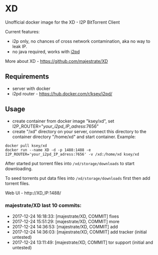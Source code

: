 # XD
Unofficial docker image for the XD - I2P BitTorrent Client

Current features:

* i2p only, no chances of cross network contamination, aka no way to leak IP.
* no java required, works with [i2pd](https://github.com/purplei2p/i2pd)

More about XD - https://github.com/majestrate/XD

## Requirements

* server with docker
* i2pd router - https://hub.docker.com/r/ksey/i2pd/

## Usage

* create container from docker image "ksey/xd", set I2P_ROUTER="*your_i2pd_IP_adress*:7656"
* create "/xd" directory on your server, connect this directory to the container directory "/home/xd" and start container. Example:
```
docker pull ksey/xd
docker run --name XD -d -p 1488:1488 -e I2P_ROUTER='your_i2pd_IP_adress:7656' -v /xd:/home/xd ksey/xd
```

After started put torrent files into `/xd/storage/downloads` to start downloading.

To seed torrents put data files into `/xd/storage/downloads` first then add torrent files.

Web UI - http://XD_IP:1488/






























### majestrate/XD last 10 commits:
* 2017-12-24 16:18:33: [majestrate/XD, COMMIT] fixes
* 2017-12-24 15:51:29: [majestrate/XD, COMMIT] more
* 2017-12-24 14:36:53: [majestrate/XD, COMMIT] add
* 2017-12-24 14:36:03: [majestrate/XD, COMMIT] add tracker (initial untested)
* 2017-12-24 13:11:49: [majestrate/XD, COMMIT] tor support (initial and untested)
